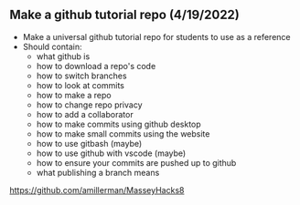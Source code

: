 ## Make a github tutorial repo (4/19/2022)

- Make a universal github tutorial repo for students to use as a reference
- Should contain:
  - what github is
  - how to download a repo's code
  - how to switch branches
  - how to look at commits
  - how to make a repo
  - how to change repo privacy
  - how to add a collaborator
  - how to make commits using github desktop
  - how to make small commits using the website
  - how to use gitbash (maybe)
  - how to use github with vscode (maybe)
  - how to ensure your commits are pushed up to github
  - what publishing a branch means

https://github.com/amillerman/MasseyHacks8
